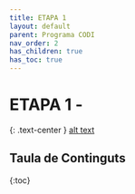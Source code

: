 ```yaml
---
title: ETAPA 1
layout: default
parent: Programa CODI
nav_order: 2
has_children: true
has_toc: true
---
```



# ETAPA 1 - 
{: .text-center }
[alt text](../assets/imatges/javaStreams.png)

## Taula de Continguts
{:toc}
